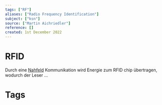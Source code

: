 ```yaml
---
tags: ["RF"]
aliases: ["Radio Frequency Identification"]
subject: ["ksn"]
source: ["Martin Aichriedler"]
reference: []
created: 1st December 2022
---
```


# RFID

Durch eine [Nahfeld](Antenne.md) Kommunikation wird Energie zum RFID chip übertragen, wodurch der Leser ...

# Tags